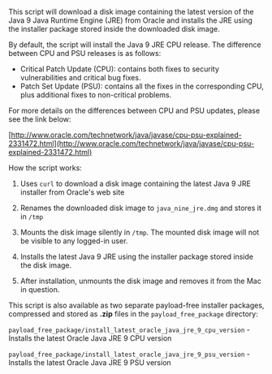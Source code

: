 This script will download a disk image containing the latest version of the Java 9 Java Runtime Engine (JRE) from Oracle and installs the JRE using the installer package stored inside the downloaded disk image.

By default, the script will install the Java 9 JRE CPU release. The difference between CPU and PSU releases is as follows:

* Critical Patch Update (CPU): contains both fixes to security vulnerabilities and critical bug fixes.
* Patch Set Update (PSU): contains all the fixes in the corresponding CPU, plus additional fixes to non-critical problems. 

For more details on the differences between CPU and PSU updates, please see the link below:

[http://www.oracle.com/technetwork/java/javase/cpu-psu-explained-2331472.html](http://www.oracle.com/technetwork/java/javase/cpu-psu-explained-2331472.html)



How the script works:

1. Uses `curl` to download a disk image containing the latest Java 9 JRE installer from Oracle's web site

2. Renames the downloaded disk image to `java_nine_jre.dmg` and stores it in `/tmp`

3. Mounts the disk image silently in `/tmp`. The mounted disk image will not be visible to any logged-in user.

4. Installs the latest Java 9 JRE using the installer package stored inside the disk image. 

5. After installation, unmounts the disk image and removes it from the Mac in question.


This script is also available as two separate payload-free installer packages, compressed and stored as **.zip** files in the `payload_free_package` directory:

`payload_free_package/install_latest_oracle_java_jre_9_cpu_version` - Installs the latest Oracle Java JRE 9 CPU version

`payload_free_package/install_latest_oracle_java_jre_9_psu_version` - Installs the latest Oracle Java JRE 9 PSU version
